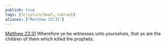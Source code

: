 ```yaml
---
publish: true
tags: [Scripture/NewT, noGraph]
aliases: ["Matthew 23:31"]
---
```

[Matthew 23:31](https://churchofjesuschrist.org/study/scriptures/nt/matt/23?lang=eng&id=p31#p31) Wherefore ye be witnesses unto yourselves, that ye are the children of them which killed the prophets.
